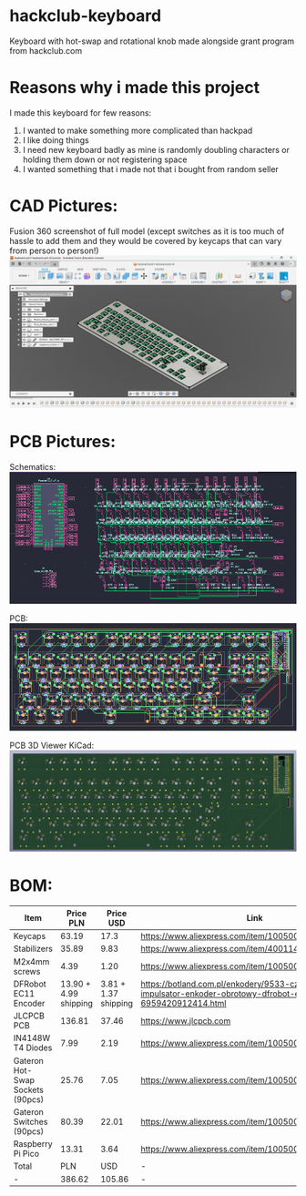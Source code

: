 # hackclub-keyboard
Keyboard with hot-swap and rotational knob made alongside grant program from hackclub.com

# Reasons why i made this project

I made this keyboard for few reasons:
1. I wanted to make something more complicated than hackpad
2. I like doing things
3. I need new keyboard badly as mine is randomly doubling characters or holding them down or not registering space
4. I wanted something that i made not that i bought from random seller

# CAD Pictures:
Fusion 360 screenshot of full model (except switches as it is too much of hassle to add them and they would be covered by keycaps that can vary from person to person!)
![Oh no! The image didn't load :<. It was a screenshot from Fusion 360 of full model of the keyboard. Please send an message to me on slack about it, i will fix is ASAP!](assets/readme-f360-ss.png)

# PCB Pictures:
Schematics:
![Oh no! The image didn't load :<. It was a screenshot from KiCad of keyboard's PCB schematic. Please send an message to me on slack about it, i will fix is ASAP!](assets/readme-schem-ss.png)

PCB:
![Oh no! The image didn't load :<. It was a screenshot from Fusion 360 at the time of writing it. Please send an message to me on slack about it, i will fix is ASAP!](assets/pcb-july19.png)

PCB 3D Viewer KiCad:
![Oh no! The image didn't load :<. It was a screenshot from Fusion 360 at the time of writing it. Please send an message to me on slack about it, i will fix is ASAP!](assets/pcb-3d-july19.png)

# BOM:

| Item | Price PLN | Price USD | Link |
| --- | --- | --- | --- |
| Keycaps | 63.19 | 17.3 | https://www.aliexpress.com/item/1005008465121722.html |
| Stabilizers | 35.89 | 9.83 | https://www.aliexpress.com/item/4001143514438.html |
| M2x4mm screws | 4.39 | 1.20 | https://www.aliexpress.com/item/1005008799074471.html |
| DFRobot EC11 Encoder | 13.90 + 4.99 shipping | 3.81 + 1.37 shipping | https://botland.com.pl/enkodery/9533-czujnik-obrotu-impulsator-enkoder-obrotowy-dfrobot-ec11-6959420912414.html |
| JLCPCB PCB | 136.81 | 37.46 | https://www.jlcpcb.com |
| IN4148W T4 Diodes | 7.99 | 2.19 | https://www.aliexpress.com/item/1005009063199018.html |
| Gateron Hot-Swap Sockets (90pcs) | 25.76 | 7.05 | https://www.aliexpress.com/item/1005002637150446.html |
| Gateron Switches (90pcs) | 80.39 | 22.01 | https://www.aliexpress.com/item/1005006376024657.html |
| Raspberry Pi Pico | 13.31 | 3.64 | https://www.aliexpress.com/item/1005006087823796.html |
| Total | PLN | USD | - |
| - | 386.62 | 105.86 | - |
